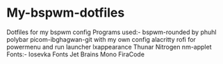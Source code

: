 # My-bspwm-dotfiles
Dotfiles for my bspwm config
Programs used:-
  bspwm-rounded by phuhl
  polybar
  picom-ibghagwan-git with my own config
  alacritty
  rofi for powermenu and run launcher
  lxappearance
  Thunar
  Nitrogen
  nm-applet
Fonts:-
  Iosevka Fonts
  Jet Brains Mono
  FiraCode
